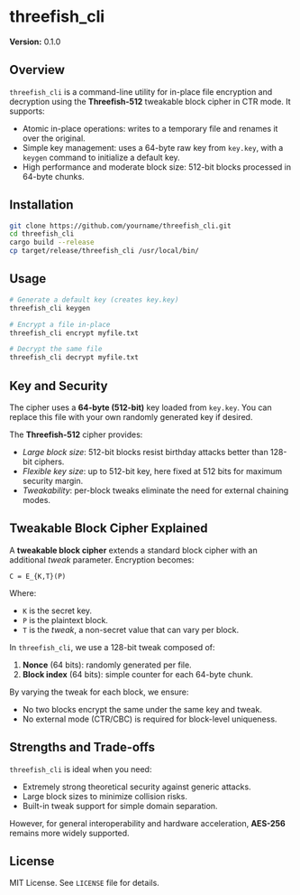 # threefish_cli

**Version:** 0.1.0

## Overview

`threefish_cli` is a command-line utility for in-place file encryption and decryption using the **Threefish-512** tweakable block cipher in CTR mode. It supports:

- Atomic in-place operations: writes to a temporary file and renames it over the original.
- Simple key management: uses a 64-byte raw key from `key.key`, with a `keygen` command to initialize a default key.
- High performance and moderate block size: 512-bit blocks processed in 64-byte chunks.

## Installation

```bash
git clone https://github.com/yourname/threefish_cli.git
cd threefish_cli
cargo build --release
cp target/release/threefish_cli /usr/local/bin/
```

## Usage

```bash
# Generate a default key (creates key.key)
threefish_cli keygen

# Encrypt a file in-place
threefish_cli encrypt myfile.txt

# Decrypt the same file
threefish_cli decrypt myfile.txt
```

## Key and Security

The cipher uses a **64-byte (512-bit)** key loaded from `key.key`. You can replace this file with your own randomly generated key if desired.

The **Threefish-512** cipher provides:

- *Large block size*: 512-bit blocks resist birthday attacks better than 128-bit ciphers.
- *Flexible key size*: up to 512-bit key, here fixed at 512 bits for maximum security margin.
- *Tweakability*: per-block tweaks eliminate the need for external chaining modes.

## Tweakable Block Cipher Explained

A **tweakable block cipher** extends a standard block cipher with an additional *tweak* parameter. Encryption becomes:

```text
C = E_{K,T}(P)
```

Where:

- `K` is the secret key.
- `P` is the plaintext block.
- `T` is the *tweak*, a non-secret value that can vary per block.

In `threefish_cli`, we use a 128-bit tweak composed of:

1. **Nonce** (64 bits): randomly generated per file.
2. **Block index** (64 bits): simple counter for each 64-byte chunk.

By varying the tweak for each block, we ensure:

- No two blocks encrypt the same under the same key and tweak.
- No external mode (CTR/CBC) is required for block-level uniqueness.

## Strengths and Trade-offs

`threefish_cli` is ideal when you need:

- Extremely strong theoretical security against generic attacks.
- Large block sizes to minimize collision risks.
- Built-in tweak support for simple domain separation.

However, for general interoperability and hardware acceleration, **AES-256** remains more widely supported.

## License

MIT License. See `LICENSE` file for details.


